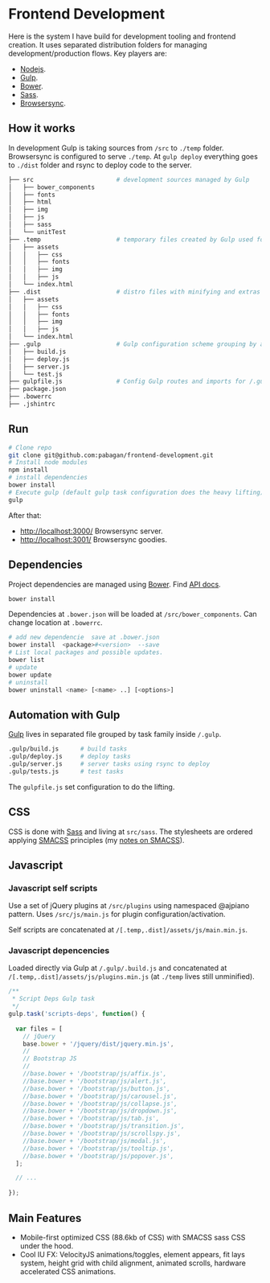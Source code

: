# Frontend Development

Here is the system I have build for development tooling and frontend creation. It uses separated distribution folders for managing development/production flows. Key players are:
* [Nodejs](https://nodejs.org/).
* [Gulp](http://gulpjs.com/).
* [Bower](http://bower.com/).
* [Sass](http://sass-lang.com/).
* [Browsersync](https://browsersync.io/).


## How it works
In development Gulp is taking sources from `/src` to `./temp` folder. Browsersync is configured to serve `./temp`. At `gulp deploy` everything goes to `./dist` folder and rsync to deploy code to the server.

```bash
├── src                       # development sources managed by Gulp
│   ├── bower_components
│   ├── fonts
│   ├── html
│   ├── img
│   ├── js
│   ├── sass
│   └── unitTest
├── .temp                     # temporary files created by Gulp used for development
│   ├── assets
│   │   ├── css
│   │   ├── fonts
│   │   ├── img
│   │   ├── js
│   └── index.html
├── .dist                     # distro files with minifying and extras for deployment
│   ├── assets
│   │   ├── css
│   │   ├── fonts
│   │   ├── img
│   │   ├── js
│   └── index.html
├── .gulp                     # Gulp configuration scheme grouping by activity
│   ├── build.js
│   ├── deploy.js
│   ├── server.js
│   └── test.js
├── gulpfile.js               # Config Gulp routes and imports for /.gulp
├── package.json
├── .bowerrc
├── .jshintrc
```

## Run 
```bash
# Clone repo
git clone git@github.com:pabagan/frontend-development.git
# Install node modules
npm install
# install dependencies
bower install
# Execute gulp (default gulp task configuration does the heavy lifting)
gulp
```

After that: 

* [http://localhost:3000/](http://localhost:3000/) Browsersync server.
* [http://localhost:3001/](http://localhost:3001/) Browsersync goodies.

## Dependencies
Project dependencies are managed using [Bower](http://bower.com/). Find [API docs](https://bower.io/docs/api/).

```bash
bower install
```

Dependencies at `.bower.json` will be loaded at `/src/bower_components`. Can change location at `.bowerrc`.

```bash
# add new dependencie  save at .bower.json
bower install  <package>#<version>  --save
# List local packages and possible updates.
bower list
# update
bower update
# uninstall
bower uninstall <name> [<name> ..] [<options>]
```

## Automation with Gulp
[Gulp](http://gulpjs.com/) lives in separated file grouped by task family inside `/.gulp`.

```bash
.gulp/build.js      # build tasks
.gulp/deploy.js     # deploy tasks
.gulp/server.js     # server tasks using rsync to deploy
.gulp/tests.js      # test tasks
```

The `gulpfile.js` set configuration to do the lifting.

## CSS
CSS is done with [Sass](http://sass-lang.com/) and living at `src/sass`. The stylesheets are ordered applying [SMACSS](https://smacss.com/) principles (my [notes on SMACSS](https://github.com/pabagan/Knowledgebase/tree/master/SMACSS)).


## Javascript

### Javascript self scripts
Use a set of jQuery plugins at `/src/plugins` using namespaced @ajpiano pattern. Uses `/src/js/main.js` for plugin configuration/activation. 

Self scripts are concatenated at `/[.temp,.dist]/assets/js/main.min.js`.


### Javascript depencencies
Loaded directly via Gulp at `/.gulp/.build.js` and concatenated at `/[.temp,.dist]/assets/js/plugins.min.js` (at `./temp` lives still unminified).


```js
/**
 * Script Deps Gulp task
 */
gulp.task('scripts-deps', function() {
  
  var files = [
    // jQuery
    base.bower + '/jquery/dist/jquery.min.js',
    // 
    // Bootstrap JS
    // 
    //base.bower + '/bootstrap/js/affix.js',
    //base.bower + '/bootstrap/js/alert.js',
    //base.bower + '/bootstrap/js/button.js',
    //base.bower + '/bootstrap/js/carousel.js',
    //base.bower + '/bootstrap/js/collapse.js',
    //base.bower + '/bootstrap/js/dropdown.js',
    //base.bower + '/bootstrap/js/tab.js',
    //base.bower + '/bootstrap/js/transition.js',
    //base.bower + '/bootstrap/js/scrollspy.js',
    //base.bower + '/bootstrap/js/modal.js',
    //base.bower + '/bootstrap/js/tooltip.js',
    //base.bower + '/bootstrap/js/popover.js',
  ];

  // ...
  
});
```


## Main Features
* Mobile-first optimized CSS (88.6kb of CSS) with SMACSS sass CSS under the hood.
* Cool IU FX: VelocityJS animations/toggles, element appears, fit lays system, height grid with child alignment, animated scrolls, hardware accelerated CSS animations.